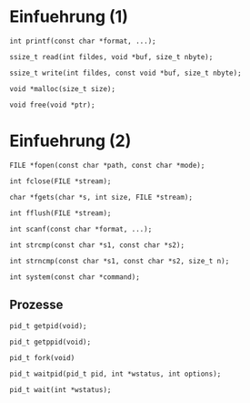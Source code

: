 # Einfuehrung (1)
`int printf(const char *format, ...);`

`ssize_t read(int fildes, void *buf, size_t nbyte);`

`ssize_t write(int fildes, const void *buf, size_t nbyte);`

`void *malloc(size_t size);` 

`void free(void *ptr);`

# Einfuehrung (2)
`FILE *fopen(const char *path, const char *mode);`

`int fclose(FILE *stream);`

`char *fgets(char *s, int size, FILE *stream);`

`int fflush(FILE *stream);`

`int scanf(const char *format, ...);`

`int strcmp(const char *s1, const char *s2);`

`int strncmp(const char *s1, const char *s2, size_t n);`

`int system(const char *command);`

## Prozesse
`pid_t getpid(void);`

`pid_t getppid(void);`

`pid_t fork(void)`

`pid_t waitpid(pid_t pid, int *wstatus, int options);`

`pid_t wait(int *wstatus);`